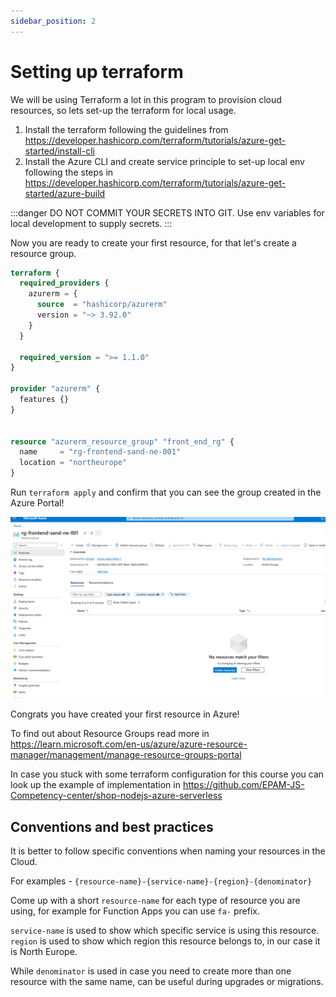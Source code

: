 ```yaml
---
sidebar_position: 2
---
```


# Setting up terraform

We will be using Terraform a lot in this program to provision cloud resources, so lets set-up the terraform for local usage.

1. Install the terraform following the guidelines from https://developer.hashicorp.com/terraform/tutorials/azure-get-started/install-cli
2. Install the Azure CLI and create service principle to set-up local env following the steps in https://developer.hashicorp.com/terraform/tutorials/azure-get-started/azure-build

:::danger
DO NOT COMMIT YOUR SECRETS INTO GIT. Use env variables for local development to supply secrets.
:::

Now you are ready to create your first resource, for that let's create a resource group.

```terraform 
terraform {
  required_providers {
    azurerm = {
      source  = "hashicorp/azurerm"
      version = "~> 3.92.0"
    }
  }

  required_version = ">= 1.1.0"
}

provider "azurerm" {
  features {}
}


resource "azurerm_resource_group" "front_end_rg" {
  name     = "rg-frontend-sand-ne-001"
  location = "northeurope"
}
```

Run `terraform apply` and confirm that you can see the group created in the Azure Portal!

![img.png](assets/resource-group.png)

Congrats you have created your first resource in Azure! 

To find out about Resource Groups read more in https://learn.microsoft.com/en-us/azure/azure-resource-manager/management/manage-resource-groups-portal

In case you stuck with some terraform configuration for this course you can look up the example of implementation in https://github.com/EPAM-JS-Competency-center/shop-nodejs-azure-serverless

## Conventions and best practices

It is better to follow specific conventions when naming your resources in the Cloud.

For examples - `{resource-name}-{service-name}-{region}-{denominator}`

Come up with a short `resource-name` for each type of resource you are using, for example for Function Apps you can use `fa-` prefix.

`service-name` is used to show which specific service is using this resource. `region` is used to show which region this resource belongs to, in our case it is North Europe.

While `denominator` is used in case you need to create more than one resource with the same name, can be useful during upgrades or migrations.
